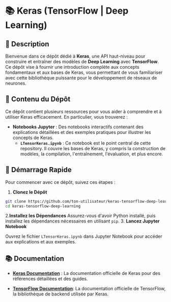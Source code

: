 # 📚 Keras (TensorFlow | Deep Learning)

## 📝 Description

Bienvenue dans ce dépôt dédié à **Keras**, une API haut-niveau pour construire et entraîner des modèles de **Deep Learning** avec **TensorFlow**. Ce dépôt vise à fournir une introduction complète aux concepts fondamentaux et aux bases de Keras, vous permettant de vous familiariser avec cette bibliothèque puissante pour le développement de réseaux de neurones.

## 📂 Contenu du Dépôt

Ce dépôt contient plusieurs ressources pour vous aider à comprendre et à utiliser Keras efficacement. En particulier, vous trouverez :

- **Notebooks Jupyter** : Des notebooks interactifs contenant des explications détaillées et des exemples pratiques pour illustrer les concepts de Keras.
  - **`LTensorKeras.ipynb`** : Ce notebook est le point central de cette repository. Il couvre les bases de Keras, y compris la construction de modèles, la compilation, l'entraînement, l'évaluation, et plus encore.

## 🚀 Démarrage Rapide

Pour commencer avec ce dépôt, suivez ces étapes :

1. **Clonez le Dépôt**
```bash
git clone https://github.com/ton-utilisateur/keras-tensorflow-deep-learning.git
cd keras-tensorflow-deep-learning
```
2.**Installez les Dépendances** Assurez-vous d'avoir Python installé, puis installez les dépendances nécessaires en utilisant `pip`.
3. **Lancez Jupyter Notebook**

Ouvrez le fichier `LTensorKeras.ipynb` dans Jupyter Notebook pour accéder aux explications et aux exemples.

## 📚 Documentation

- __[Keras Documentation](https://keras.io/)__ : La documentation officielle de Keras pour des références détaillées et des guides.

- __[TensorFlow Documentation](https://www.tensorflow.org/?hl=fr)__: La documentation officielle de TensorFlow, la bibliothèque de backend utilisée par Keras.

